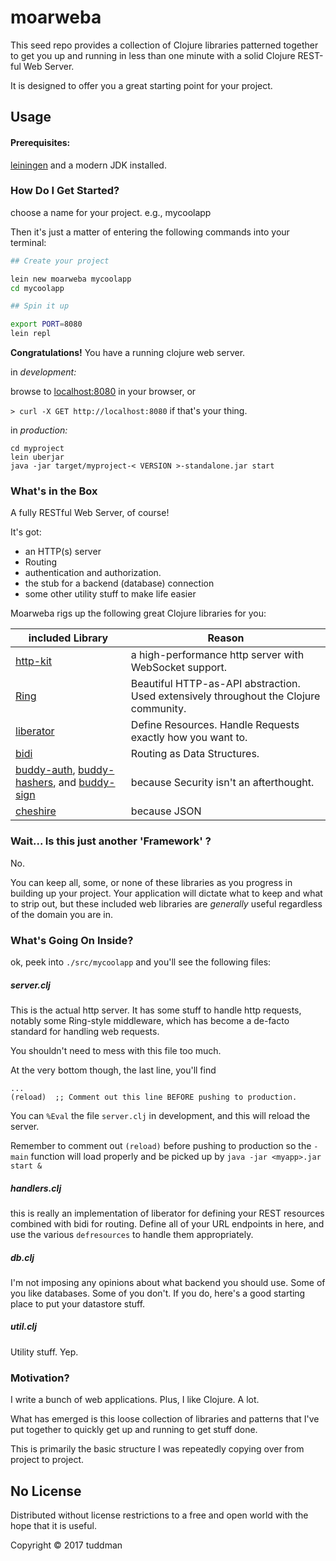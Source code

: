 # moarweba

This seed repo provides a collection of Clojure libraries patterned together to get you up and running in less than one minute with a solid Clojure REST-ful Web Server.

It is designed to offer you a great starting point for your project. 

## Usage

#### Prerequisites:

[leiningen](https://leiningen.org/) and a modern JDK installed.

### How Do I Get Started? 

choose a name for your project. e.g., mycoolapp

Then it's just a matter of entering the following commands into your terminal:

```bash
## Create your project

lein new moarweba mycoolapp
cd mycoolapp 

## Spin it up

export PORT=8080
lein repl
```


**Congratulations!**  You have a running clojure web server.


in _development:_

browse to [localhost:8080](http://localhost:8080) in your browser, or 

`> curl -X GET http://localhost:8080` if that's your thing.


in _production:_

```
cd myproject
lein uberjar
java -jar target/myproject-< VERSION >-standalone.jar start 
```
### What's in the Box

A fully RESTful Web Server, of course!

It's got: 
* an HTTP(s) server
* Routing
* authentication and authorization.  
* the stub for a backend (database) connection
* some other utility stuff to make life easier


Moarweba rigs up the following great Clojure libraries for you:

| included Library  | Reason  | 
|---|---|
|[http-kit](http://www.http-kit.org/) | a high-performance http server with WebSocket support.
|[Ring](https://github.com/ring-clojure/ring) | Beautiful HTTP-as-API abstraction. Used extensively throughout the Clojure community.|
|[liberator](https://clojure-liberator.github.io/liberator/) |  Define Resources. Handle Requests exactly how you want to. |
|[bidi](https://github.com/juxt/bidi) |  Routing as Data Structures. |
|[buddy-auth](https://github.com/funcool/buddy-auth), [buddy-hashers](https://github.com/funcool/buddy-hashers), and [buddy-sign](https://github.com/funcool/buddy-sign)| because Security isn't an afterthought. |
|[cheshire](https://github.com/dakrone/cheshire)| because JSON |

### Wait... Is this just another 'Framework'  ?

No.


You can keep all, some, or none of these libraries as you progress in building up your project. Your application will dictate what to keep and what to strip out, but these included web libraries are _generally_ useful regardless of the domain you are in.


### What's Going On Inside?

ok, peek into `./src/mycoolapp`  and you'll see the following files:

##### server.clj

This is the actual http server.  It has some stuff to handle http requests, notably some Ring-style middleware, which has become a de-facto standard for handling web requests.

You shouldn't need to mess with this file too much.

At the very bottom though, the last line, you'll find

```
...
(reload)  ;; Comment out this line BEFORE pushing to production.
```

You can `%Eval` the file `server.clj` in development, and this will reload the server.

Remember to comment out `(reload)` before pushing to production so the `-main` function will load properly and be picked up by `java -jar <myapp>.jar start &`

##### handlers.clj

this is really an implementation of liberator for defining your REST resources combined with bidi for routing.  Define all of your URL endpoints in here, and use the various `defresources` to handle them appropriately.

##### db.clj

I'm not imposing any opinions about what backend you should use. Some of you like databases. Some of you don't.  If you do, here's a good starting place to put your datastore stuff.

##### util.clj

Utility stuff.  Yep. 

###  Motivation?

I write a bunch of web applications. Plus, I like Clojure. A lot.

What has emerged is this loose collection of libraries and patterns that I've put together to quickly get up and running to get stuff done.  

This is primarily the basic structure I was repeatedly copying over from project to project.


## No License

Distributed without license restrictions to a free and open world with the hope that it is useful.

Copyright © 2017 tuddman
